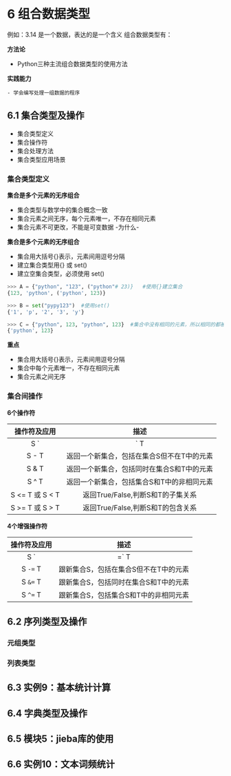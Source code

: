 # 6 组合数据类型

例如：3.14 是一个数据，表达的是一个含义
组合数据类型有：

**方法论**  
   
   - Python三种主流组合数据类型的使用方法

**实践能力** 
    
    - 学会编写处理一组数据的程序

## 6.1 集合类型及操作

- 集合类型定义
- 集合操作符
- 集合处理方法
- 集合类型应用场景

### 集合类型定义

**集合是多个元素的无序组合** 
- 集合类型与数学中的集合概念一致
- 集合元素之间无序，每个元素唯一，不存在相同元素
- 集合元素不可更改，不能是可变数据 -为什么- 


**集合是多个元素的无序组合** 
- 集合用大括号{}表示，元素间用逗号分隔
- 建立集合类型用{} 或 set()
- 建立空集合类型，必须使用 set()

```py
>>> A = {"python", "123", ("python"# 23)}   #使用{}建立集合
{123, 'python', ('python', 123)}

>>> B = set("pypy123")  #使用set()
{'1', 'p', '2', '3', 'y'}

>>> C = {"python", 123, "python", 123}  #集合中没有相同的元素，所以相同的都被去掉了
{'python', 123}
```

**重点** 

- 集合用大括号{}表示，元素间用逗号分隔
- 集合中每个元素唯一，不存在相同元素
- 集合元素之间无序

### 集合间操作

**6个操作符**

| 操作符及应用 | 描述 |
|:----:|:----:|
| S `|` T | 返回一个新集合，包括在集合S和T中的所有元素 |
| S - T | 返回一个新集合，包括在集合S但不在T中的元素 |
| S & T | 返回一个新集合，包括同时在集合S和T中的元素 |
| S ^ T | 返回一个新集合，包括集合S和T中的非相同元素 |
| S <= T 或 S < T | 返回True/False,判断S和T的子集关系 |
| S >= T 或 S > T | 返回True/False,判断S和T的包含关系 |

**4个增强操作符**

| 操作符及应用 | 描述 |
|:----:|:----:|
| S `|=` T | 跟新集合S，包括在集合S和T中的所有元素 |
| S `-=` T | 跟新集合S，包括在集合S但不在T中的元素 |
| S `&=` T | 跟新集合S，包括同时在集合S和T中的元素 |
| S `^=` T | 跟新集合S，包括集合S和T中的非相同元素 |



## 6.2 序列类型及操作

### 元组类型

### 列表类型




## 6.3 实例9：基本统计计算





## 6.4 字典类型及操作





## 6.5 模块5：jieba库的使用





## 6.6 实例10：文本词频统计






